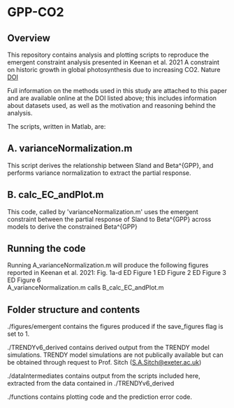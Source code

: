 # GPP-CO2
## Overview
This repository contains analysis and plotting scripts to reproduce the emergent constraint analysis presented in
 Keenan et al. 2021 A constraint on historic growth in global photosynthesis due to increasing CO2. 
Nature [DOI](https://www.nature.com/articles/s41586-021-04096-9)

Full information on the methods used in this study are attached to this paper and are available
online at the DOI listed above; this includes information about datasets used, as well as the motivation and reasoning
behind the analysis.

The scripts, written in Matlab, are:
## A. varianceNormalization.m
This script derives the relationship between Sland and Beta^{GPP}, and performs variance normalization 
to extract the partial response. 

## B. calc_EC_andPlot.m
This code, called by 'varianceNormalization.m' uses the emergent constraint between 
the partial response of Sland to Beta^{GPP} across models to derive the constrained Beta^{GPP} 

## Running the code
Running A_varianceNormalization.m will produce the following figures reported in Keenan et al. 2021:
Fig. 1a-d 
ED Figure 1 
ED Figure 2 
ED Figure 3 
ED Figure 6  
A_varianceNormalization.m calls B_calc_EC_andPlot.m

## Folder structure and contents
 ./figures/emergent contains the figures produced 
if the save_figures flag is set to 1.

./TRENDYv6_derived contains derived output from the TRENDY model simulations. 
TRENDY model simulations are not publically available but can be obtained through request to Prof. Sitch (S.A.Sitch@exeter.ac.uk)

./dataIntermediates contains output from the scripts included here, 
extracted from the data contained in ./TRENDYv6_derived

./functions contains plotting code and the prediction error code.


